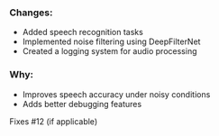 ### Changes:
- Added speech recognition tasks
- Implemented noise filtering using DeepFilterNet
- Created a logging system for audio processing

### Why:
- Improves speech accuracy under noisy conditions
- Adds better debugging features

Fixes #12 (if applicable)
